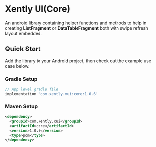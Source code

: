 # Xently UI(Core)

 An android library containing helper functions and methods to help in creating **ListFragment** or
 **DataTableFragment** both with swipe refresh layout embedded.

 ## Quick Start

 Add the library to your Android project, then check out the example use case below.

 ### Gradle Setup

 ```gradle
 // App level gradle file
 implementation 'com.xently.xui:core:1.0.6'
 ```

 ### Maven Setup

 ```xml
 <dependency>
   <groupId>com.xently.xui</groupId>
   <artifactId>core</artifactId>
   <version>1.0.6</version>
   <type>pom</type>
 </dependency>
 ```